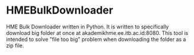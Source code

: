 # HMEBulkDownloader
HME Bulk Downloader written in Python. It is written to specifically download big folder at once at akademikhme.ee.itb.ac.id:8080. This tool is intended to solve "file too big" problem when downloading the folder as a zip file.
